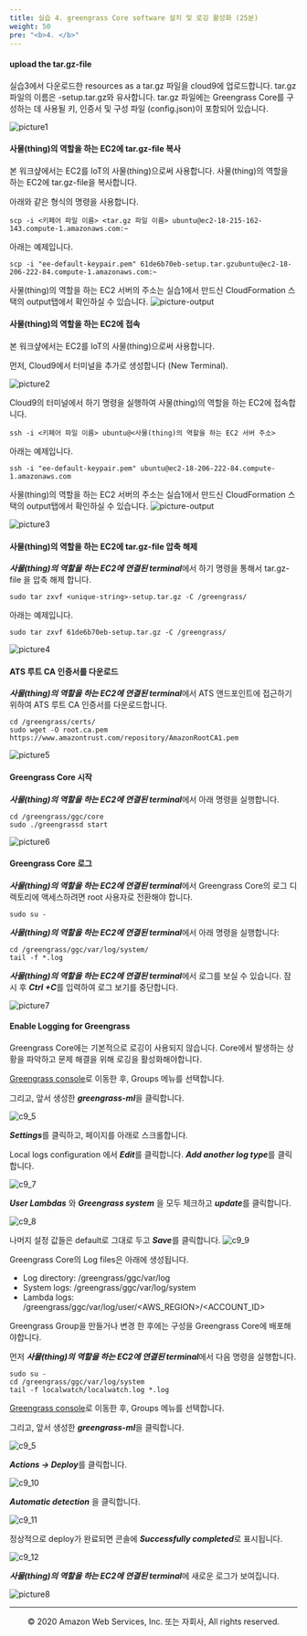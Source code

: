 ```yaml
---
title: 실습 4. greengrass Core software 설치 및 로깅 활성화 (25분)
weight: 50
pre: "<b>4. </b>"
---
```



#### upload the tar.gz-file

실습3에서 다운로드한 resources as a tar.gz 파일을 cloud9에 업로드합니다.
tar.gz 파일의 이름은 <unique-string>-setup.tar.gz와 유사합니다.
tar.gz 파일에는 Greengrass Core를 구성하는 데 사용될 키, 인증서 및 구성 파일 (config.json)이 포함되어 있습니다.

![picture1](./images/picture1.png)

<!-- Cloud9 터미널에서 아래와 같은 명령으로 압축을 해제합니다.

``` shell
sudo tar zxvf <unique-string>-setup.tar.gz -C /greengrass/
``` -->

<!-- ![c9_2](./images/c9_2.png) -->

#### 사물(thing)의 역할을 하는 EC2에 tar.gz-file 복사

본 워크샾에서는 EC2를 IoT의 사물(thing)으로써 사용합니다.
사물(thing)의 역할을 하는 EC2에 tar.gz-file을 복사합니다.

아래와 같은 형식의 명령을 사용합니다.

``` shell
scp -i <키페어 파일 이름> <tar.gz 파일 이름> ubuntu@ec2-18-215-162-143.compute-1.amazonaws.com:~
```

아래는 예제입니다.

``` shell
scp -i "ee-default-keypair.pem" 61de6b70eb-setup.tar.gzubuntu@ec2-18-206-222-84.compute-1.amazonaws.com:~
```

사물(thing)의 역할을 하는 EC2 서버의 주소는 실습1에서 만드신 CloudFormation 스택의 output탭에서 확인하실 수 있습니다.
![picture-output](./images/picture-output.png)


#### 사물(thing)의 역할을 하는 EC2에 접속

본 워크샾에서는 EC2를 IoT의 사물(thing)으로써 사용합니다.

먼저, Cloud9에서 터미널을 추가로 생성합니다 (New Terminal).

![picture2](./images/picture2.png)

Cloud9의 터미널에서 하기 명령을 실행하여 사물(thing)의 역할을 하는 EC2에 접속합니다.

``` shell
ssh -i <키페어 파일 이름> ubuntu@<사물(thing)의 역할을 하는 EC2 서버 주소>
```

아래는 예제입니다.

``` shell
ssh -i "ee-default-keypair.pem" ubuntu@ec2-18-206-222-84.compute-1.amazonaws.com
```

사물(thing)의 역할을 하는 EC2 서버의 주소는 실습1에서 만드신 CloudFormation 스택의 output탭에서 확인하실 수 있습니다.
![picture-output](./images/picture-output.png)


![picture3](./images/picture3.png)

#### 사물(thing)의 역할을 하는 EC2에 tar.gz-file 압축 해제

***사물(thing)의 역할을 하는 EC2에 연결된 terminal***에서 하기 명령을 통해서 tar.gz-file 을 압축 해제 합니다.

``` shell
sudo tar zxvf <unique-string>-setup.tar.gz -C /greengrass/
```

아래는 예제입니다.

``` shell
sudo tar zxvf 61de6b70eb-setup.tar.gz -C /greengrass/
```
![picture4](./images/picture4.png)


#### ATS 루트 CA 인증서를 다운로드

***사물(thing)의 역할을 하는 EC2에 연결된 terminal***에서 ATS 앤드포인트에 접근하기 위하여 ATS 루트 CA 인증서를 다운로드합니다.

``` shell
cd /greengrass/certs/
sudo wget -O root.ca.pem https://www.amazontrust.com/repository/AmazonRootCA1.pem
```

![picture5](./images/picture5.png)

#### Greengrass Core 시작

<!-- 이제 Greengrass Core를 시작할 준비가되었습니다.

Greengrass Core를 시작하기 전에 [AWS IoT Core console](https://console.aws.amazon.com/iot/)로 이동한 후 Test 메뉴를 이용하여, ***$aws/events/#*** 와 ***$aws/things/#*** 토픽을 구독 신청합니다.

![c9_3](./images/c9_3.png) -->

***사물(thing)의 역할을 하는 EC2에 연결된 terminal***에서 아래 명령을 실행합니다.

```
cd /greengrass/ggc/core
sudo ./greengrassd start
```

![picture6](./images/picture6.png)


<!-- 그리고, 다시 AWS IoT Core 콘솔에서 MQTT client의 출력을 확인합니다.

![c9_4](./images/c9_4.png) -->


#### Greengrass Core 로그

***사물(thing)의 역할을 하는 EC2에 연결된 terminal***에서 Greengrass Core의 로그 디렉토리에 액세스하려면 root 사용자로 전환해야 합니다.

``` shell
sudo su -
```

***사물(thing)의 역할을 하는 EC2에 연결된 terminal***에서 아래 명령을 실행합니다:

``` shell
cd /greengrass/ggc/var/log/system/
tail -f *.log
```

***사물(thing)의 역할을 하는 EC2에 연결된 terminal***에서 로그를 보실 수 있습니다. 잠시 후 ***Ctrl +C***를 입력하여 로그 보기를 중단합니다.

![picture7](./images/picture7.png)


<!-- AWS Greengrass를 시작할 때 문제가 발생하면 "crash.log"파일에서 오류를 확인하십시오(문제가 없을 경우 이 단계는 건너 뛰시면 됩니다.).

``` shell
sudo cat /greengrass/ggc/var/log/crash.log
``` -->



#### Enable Logging for Greengrass

Greengrass Core에는 기본적으로 로깅이 사용되지 않습니다. Core에서 발생하는 상황을 파악하고 문제 해결을 위해 로깅을 활성화해야합니다.

[Greengrass console](https://console.aws.amazon.com/greengrass/)로 이동한 후, Groups 메뉴를 선택합니다.

그리고, 앞서 생성한 ***greengrass-ml***을 클릭합니다.

![c9_5](./images/c9_5.png)

***Settings***를 클릭하고, 페이지를 아래로 스크롤합니다.

Local logs configuration 에서 ***Edit***를 클릭합니다.
***Add another log type***를 클릭합니다.

![c9_7](./images/c9_7.png)

***User Lambdas*** 와 ***Greengrass system*** 을 모두 체크하고 ***update***를 클릭합니다.

![c9_8](./images/c9_8.png)

나머지 설정 값들은 default로 그대로 두고 ***Save***를 클릭합니다.
![c9_9](./images/c9_9.png)

Greengrass Core의 Log files은 아래에 생성됩니다.

* Log directory: /greengrass/ggc/var/log
* System logs: /greengrass/ggc/var/log/system
* Lambda logs: /greengrass/ggc/var/log/user/<AWS_REGION>/<ACCOUNT_ID>

Greengrass Group을 만들거나 변경 한 후에는 구성을 Greengrass Core에 배포해야합니다.

먼저 ***사물(thing)의 역할을 하는 EC2에 연결된 terminal***에서 다음 명령을 실행합니다.

``` shell
sudo su -
cd /greengrass/ggc/var/log/system
tail -f localwatch/localwatch.log *.log
```

[Greengrass console](https://console.aws.amazon.com/greengrass/)로 이동한 후, Groups 메뉴를 선택합니다.

그리고, 앞서 생성한 ***greengrass-ml***을 클릭합니다.

![c9_5](./images/c9_5.png)

***Actions -> Deploy***를 클릭합니다.

![c9_10](./images/c9_10.png)

***Automatic detection*** 을 클릭합니다.

![c9_11](./images/c9_11.png)

정상적으로 deploy가 완료되면 콘솔에 ***Successfully completed***로 표시됩니다.

![c9_12](./images/c9_12.png)

***사물(thing)의 역할을 하는 EC2에 연결된 terminal***에 새로운 로그가 보여집니다.

![picture8](./images/picture8.png)


---
<p align="center">
© 2020 Amazon Web Services, Inc. 또는 자회사, All rights reserved.
</p>
